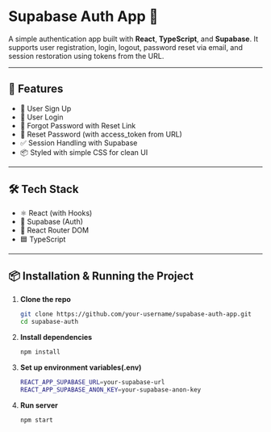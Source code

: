 # Supabase Auth App 🔐

A simple authentication app built with **React**, **TypeScript**, and **Supabase**. It supports user registration, login, logout, password reset via email, and session restoration using tokens from the URL.

---

## 🚀 Features

- 🔐 User Sign Up  
- 🔑 User Login  
- 🔁 Forgot Password with Reset Link  
- 🔄 Reset Password (with access_token from URL)  
- ✅ Session Handling with Supabase  
- 📦 Styled with simple CSS for clean UI  

---

## 🛠️ Tech Stack

- ⚛️ React (with Hooks)  
- 🧬 Supabase (Auth)  
- 🔀 React Router DOM  
- 🟦 TypeScript  

---

## 📦 Installation & Running the Project

1. **Clone the repo**  
   ```bash
   git clone https://github.com/your-username/supabase-auth-app.git
   cd supabase-auth

2. **Install dependencies**  
   ```bash
   npm install

3. **Set up environment variables(.env)**  
   ```bash
   REACT_APP_SUPABASE_URL=your-supabase-url
   REACT_APP_SUPABASE_ANON_KEY=your-supabase-anon-key

4. **Run server**  
   ```bash
   npm start
   
   
